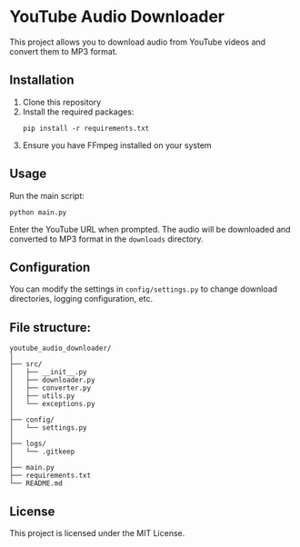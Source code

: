 # YouTube Audio Downloader

This project allows you to download audio from YouTube videos and convert them to MP3 format.

## Installation

1. Clone this repository
2. Install the required packages:
   ```
   pip install -r requirements.txt
   ```
3. Ensure you have FFmpeg installed on your system

## Usage

Run the main script:

```
python main.py
```

Enter the YouTube URL when prompted. The audio will be downloaded and converted to MP3 format in the `downloads` directory.

## Configuration

You can modify the settings in `config/settings.py` to change download directories, logging configuration, etc.

## File structure:
```
youtube_audio_downloader/
│
├── src/
│   ├── __init__.py
│   ├── downloader.py
│   ├── converter.py
│   ├── utils.py
│   └── exceptions.py
│
├── config/
│   └── settings.py
│
├── logs/
│   └── .gitkeep
│
├── main.py
├── requirements.txt
└── README.md
```


## License

This project is licensed under the MIT License.
